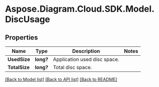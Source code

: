 # Aspose.Diagram.Cloud.SDK.Model.DiscUsage
## Properties

Name | Type | Description | Notes
------------ | ------------- | ------------- | -------------
**UsedSize** | **long?** | Application used disc space. | 
**TotalSize** | **long?** | Total disc space. | 

[[Back to Model list]](../README.md#documentation-for-models) [[Back to API list]](../README.md#documentation-for-api-endpoints) [[Back to README]](../README.md)

